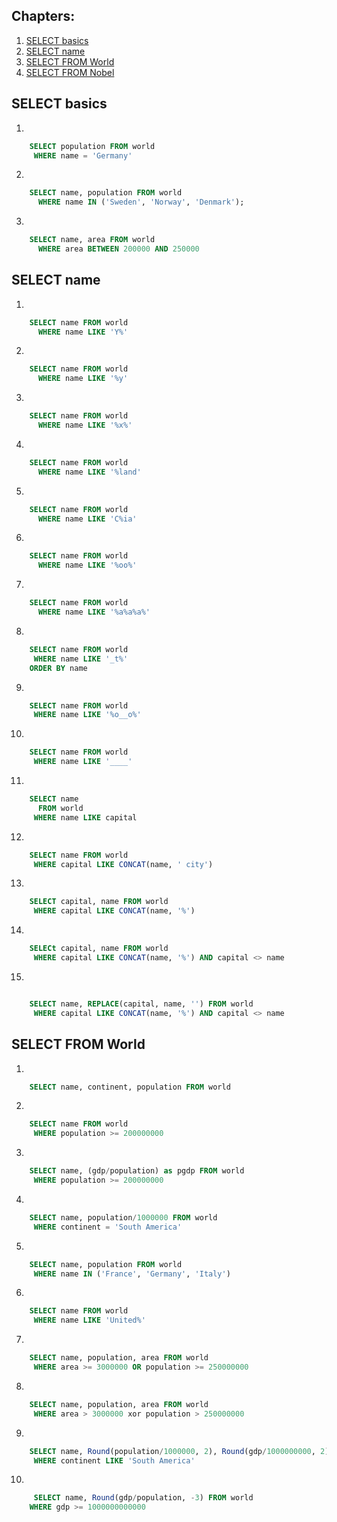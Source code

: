 ## Chapters:
1. [SELECT basics](#select-basics)
2. [SELECT name](#select-name)
3. [SELECT FROM World](#select-from-world)
4. [SELECT FROM Nobel](#select-from-nobel)

## SELECT basics
1. 
```sql
	SELECT population FROM world
	 WHERE name = 'Germany'
```
2.
```sql 
	SELECT name, population FROM world
	  WHERE name IN ('Sweden', 'Norway', 'Denmark');
```
3.
```sql
	SELECT name, area FROM world
	  WHERE area BETWEEN 200000 AND 250000
```
## SELECT name
1.
```sql - Find the country that start with Y
	SELECT name FROM world
	  WHERE name LIKE 'Y%'	
```
2.
```sql - Find the countries that end with y
	SELECT name FROM world
	  WHERE name LIKE '%y'
```
3.
```sql - Find the countries that contain the letter x
	SELECT name FROM world
	  WHERE name LIKE '%x%'
```
4.
```sql - Find the countries that end with land
	SELECT name FROM world
	  WHERE name LIKE '%land'
```
5. 
```sql - Find the countries that start with C and end with ia
	SELECT name FROM world
	  WHERE name LIKE 'C%ia'
```
6.
```sql - Find the country that has oo in the name
	SELECT name FROM world
	  WHERE name LIKE '%oo%'
```
7. 
```sql - Find the countries that have three or more a in the name
	SELECT name FROM world
	  WHERE name LIKE '%a%a%a%'
```
8. 
```sql - Find the countries that have "t" as the second character.
	SELECT name FROM world
	 WHERE name LIKE '_t%'
	ORDER BY name
```
9. 
```sql - Find the countries that have two "o" characters separated by two others.
	SELECT name FROM world
	 WHERE name LIKE '%o__o%'
```
10. 
```sql - Find the countries that have exactly four characters.
	SELECT name FROM world
	 WHERE name LIKE '____'
```
11.
```sql - Find the country where the name is the capital city.
	SELECT name
	  FROM world
	 WHERE name LIKE capital
```
12. 
```sql - Find the country where the capital is the country plus "City".
	SELECT name FROM world
	 WHERE capital LIKE CONCAT(name, ' city')
```
13.
```sql - Find the capital and the name where the capital includes the name of the country.
	SELECT capital, name FROM world
	 WHERE capital LIKE CONCAT(name, '%')
```
14. 
```sql - Find the capital and the name where the capital is an extension of name of the country.
	SELECt capital, name FROM world
	 WHERE capital LIKE CONCAT(name, '%') AND capital <> name
```
15.
```sql - Show the name and the extension where the capital is an extension of name of the country.

	SELECT name, REPLACE(capital, name, '') FROM world
	 WHERE capital LIKE CONCAT(name, '%') AND capital <> name
```
## SELECT FROM World
1.
```sql - Show the name, continent and population of all countries.
	SELECT name, continent, population FROM world
```
2.
```sql - Show the name for the countries that have a population of at least 200 million
	SELECT name FROM world
	 WHERE population >= 200000000
```
3.
```sql - Give the name and the per capita GDP for those countries with a population of at least 200 million.
	SELECT name, (gdp/population) as pgdp FROM world
	 WHERE population >= 200000000
```
4.
```sql - Show the name and population in millions for the countries of the continent 'South America'.
	SELECT name, population/1000000 FROM world
	 WHERE continent = 'South America'
```
5.
```sql - Show the name and population for France, Germany, Italy
	SELECT name, population FROM world
	 WHERE name IN ('France', 'Germany', 'Italy')
```
6. 
```sql - Show the countries which have a name that includes the word 'United'
	SELECT name FROM world
	 WHERE name LIKE 'United%'
```
7.
```sql - Show the countries that are big by area or big by population. Show name, population and area.
	SELECT name, population, area FROM world
	 WHERE area >= 3000000 OR population >= 250000000
```
8.
```sql - Show the countries that are big by area (more than 3 million) or big by population (more than 250 million) but not both. Show name, population and area.
	SELECT name, population, area FROM world 
	 WHERE area > 3000000 xor population > 250000000
```
9.
```sql - For South America show population in millions and GDP in billions both to 2 decimal places.
	SELECT name, Round(population/1000000, 2), Round(gdp/1000000000, 2) FROM world
	 WHERE continent LIKE 'South America'
```
10.
```sql - Show per-capita GDP for the trillion dollar countries to the nearest $1000.
     SELECT name, Round(gdp/population, -3) FROM world
	WHERE gdp >= 1000000000000 
```

